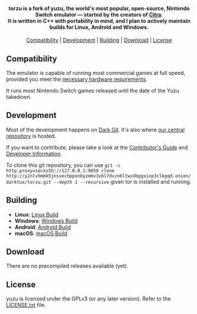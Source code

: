 <!--
SPDX-FileCopyrightText: 2018 yuzu Emulator Project - 2024 torzu Emulator Project
SPDX-License-Identifier: GPL-2.0-or-later
-->

<h4 align="center"><b>torzu</b> is a fork of yuzu, the world's most popular, open-source, Nintendo Switch emulator — started by the creators of <a href="https://citra-emu.org" target="_blank">Citra</a>.
<br>
It is written in C++ with portability in mind, and I plan to actively maintain builds for Linux, Android and Windows.
</h4>

<p align="center">
  <a href="#compatibility">Compatibility</a> |
  <a href="#development">Development</a> |
  <a href="#building">Building</a> |
  <a href="#download">Download</a> |
  <a href="#license">License</a>
</p>

## Compatibility

The emulator is capable of running most commercial games at full speed, provided you meet the [necessary hardware requirements](http://web.archive.org/web/20240130133811/https://yuzu-emu.org/help/quickstart/#hardware-requirements).

It runs most Nintendo Switch games released until the date of the Yuzu takedown.

## Development

Most of the development happens on [Dark Git](http://y2nlvhmmk5jnsvechppxnbyzmmv3vbl7dvzn6ltwcdbpgxixp3clkgqd.onion/). It's also where [our central repository](http://y2nlvhmmk5jnsvechppxnbyzmmv3vbl7dvzn6ltwcdbpgxixp3clkgqd.onion/darktux/torzu) is hosted.

If you want to contribute, please take a look at the [Contributor's Guide](http://y2nlvhmmk5jnsvechppxnbyzmmv3vbl7dvzn6ltwcdbpgxixp3clkgqd.onion/darktux/torzu/wiki/Contributing) and [Developer Information](http://y2nlvhmmk5jnsvechppxnbyzmmv3vbl7dvzn6ltwcdbpgxixp3clkgqd.onion/darktux/torzu/wiki/Developer-Information).

To clone this git repository, you can use `git -c http.proxy=socks5h://127.0.0.1:9050 clone http://y2nlvhmmk5jnsvechppxnbyzmmv3vbl7dvzn6ltwcdbpgxixp3clkgqd.onion/darktux/torzu.git --depth 1 --recursive` given tor is installed and running.

## Building

* __Linux__: [Linux Build](http://y2nlvhmmk5jnsvechppxnbyzmmv3vbl7dvzn6ltwcdbpgxixp3clkgqd.onion/darktux/torzu/wiki/Building-for-Linux)
* __Windows__: [Windows Build](http://y2nlvhmmk5jnsvechppxnbyzmmv3vbl7dvzn6ltwcdbpgxixp3clkgqd.onion/darktux/torzu/wiki/Building-for-Windows)
* __Android__: [Android Build](http://y2nlvhmmk5jnsvechppxnbyzmmv3vbl7dvzn6ltwcdbpgxixp3clkgqd.onion/darktux/torzu/wiki/Building-For-Android)
* __macOS__: [macOS Build](http://y2nlvhmmk5jnsvechppxnbyzmmv3vbl7dvzn6ltwcdbpgxixp3clkgqd.onion/darktux/torzu/wiki/Building-for-macOS)

## Download

There are no precompiled releases available (yet).

## License

yuzu is licensed under the GPLv3 (or any later version). Refer to the [LICENSE.txt](https://github.com/yuzu-emu/yuzu/blob/master/LICENSE.txt) file.
